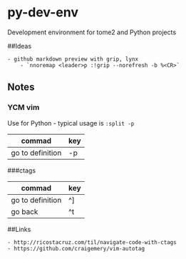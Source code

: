 # py-dev-env

Development environment for tome2 and Python projects

##Ideas

    - github markdown preview with grip, lynx
        - `nnoremap <leader>p :!grip --norefresh -b %<CR>`

## Notes

### YCM vim
Use for Python - typical usage is `:split -p`

|commad | key |
|---|---|
| go to definition | -p |

###ctags

|commad | key |
|---|---|
| go to definition | ^]|
| go back | ^t |

##Links

    - http://ricostacruz.com/til/navigate-code-with-ctags
    - https://github.com/craigemery/vim-autotag
